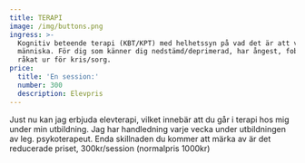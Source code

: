 ```yaml
---
title: TERAPI
image: /img/buttons.png
ingress: >-
  Kognitiv beteende terapi (KBT/KPT) med helhetssyn på vad det är att vara
  människa. För dig som känner dig nedstämd/deprimerad, har ångest, fobi, eller
  råkat ur för kris/sorg.
price:
  title: 'En session:'
  number: 300
  description: Elevpris
---
```

Just nu kan jag erbjuda elevterapi, vilket innebär att du går i terapi hos mig under min utbildning. Jag har handledning varje vecka under utbildningen av leg. psykoterapeut. Enda skillnaden du kommer att märka av är det reducerade priset, 300kr/session (normalpris 1000kr)